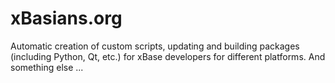 # xBasians.org
Automatic creation of custom scripts, updating and building packages (including Python, Qt, etc.) for xBase developers for different platforms. And something else ...
